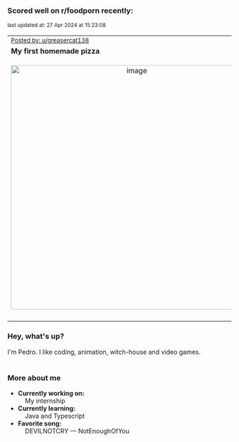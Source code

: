 ### Scored well on r/foodporn recently:

<p align="left"><sub>last updated at: 27 Apr 2024 at 15:23:08</sub></p>

|   |
| --- |
| <sub>[Posted by: u/greasercat138][source]</sub> |
| **My first homemade pizza** | 
|<p align="center"> <img alt="image" src="https://i.redd.it/kdggoznlvrvc1.jpeg" width="550" /> </p>|
|   |

### Hey, what's up?

I'm Pedro. I like coding, animation, witch-house and video games.<br><br>

### More about me
- **Currently working on:**  
&nbsp;&nbsp;&nbsp;&nbsp;My internship
- **Currently learning:**  
&nbsp;&nbsp;&nbsp;&nbsp;Java and Typescript
- **Favorite song:**  
&nbsp;&nbsp;&nbsp;&nbsp;DEVILNOTCRY — NotEnoughOfYou<br><br>

  



  
  
  
[linkedin]: https://linkedin.com/in/pedro-h-r-gomes-8a487b14a/
[gmail]: mailto:pilique11@gmail.com
[source]: https://reddit.com/r/FoodPorn/comments/1c9anxi/my_first_homemade_pizza/
[redditAPI]: https://www.reddit.com/dev/api/